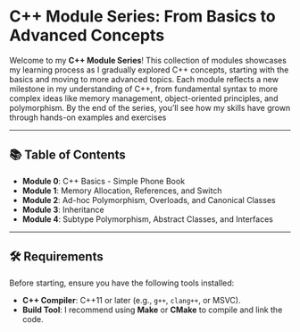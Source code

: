 # C++ Module Series: From Basics to Advanced Concepts

Welcome to my **C++ Module Series**! This collection of modules showcases my learning process as I gradually explored C++ concepts, starting with the basics and moving to more advanced topics. Each module reflects a new milestone in my understanding of C++, from fundamental syntax to more complex ideas like memory management, object-oriented principles, and polymorphism. By the end of the series, you’ll see how my skills have grown through hands-on examples and exercises

---

## 📚 Table of Contents

- **Module 0**: C++ Basics - Simple Phone Book
- **Module 1**: Memory Allocation, References, and Switch
- **Module 2**: Ad-hoc Polymorphism, Overloads, and Canonical Classes
- **Module 3**: Inheritance
- **Module 4**: Subtype Polymorphism, Abstract Classes, and Interfaces

---

## 🛠️ Requirements

Before starting, ensure you have the following tools installed:

- **C++ Compiler**: C++11 or later (e.g., `g++`, `clang++`, or MSVC).
- **Build Tool**: I recommend using **Make** or **CMake** to compile and link the code.
